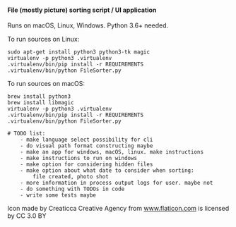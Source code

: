 #### File (mostly picture) sorting script / UI application

Runs on macOS, Linux, Windows. Python 3.6+ needed.

To run sources on Linux:
```
sudo apt-get install python3 python3-tk magic
virtualenv -p python3 .virtualenv
.virtualenv/bin/pip install -r REQUIREMENTS
.virtualenv/bin/python FileSorter.py
```
To run sources on macOS:
```
brew install python3
brew install libmagic
virtualenv -p python3 .virtualenv
.virtualenv/bin/pip install -r REQUIREMENTS
.virtualenv/bin/python FileSorter.py
```

```
# TODO list:
    - make language select possibility for cli        
    - do visual path format constructing maybe
    - make an app for windows, macOS, linux. make instructions
    - make instructions to run on windows
    - make option for considering hidden files
    - make option about what date to consider when sorting: 
        file created, photo shot
    - more information in process output logs for user. maybe not
    - do something with TODOs in code
    - write some tests maybe
```
Icon made by Creaticca Creative Agency from www.flaticon.com is licensed by CC 3.0 BY
